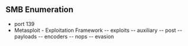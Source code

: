 
## SMB Enumeration

- port 139
- Metasploit - Exploitation Framework
	-- exploits
	-- auxiliary
	-- post
	-- payloads
	-- encoders
	-- nops
	-- evasion